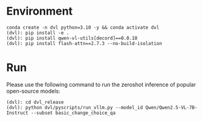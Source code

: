 # Environment
```
conda create -n dvl python=3.10 -y && conda activate dvl
(dvl): pip install -e .
(dvl): pip install qwen-vl-utils[decord]==0.0.10
(dvl): pip install flash-attn==2.7.3 --no-build-isolation
```


# Run
Please use the following command to run the zeroshot inference of popular open-source models:
```
(dvl): cd dvl_release
(dvl): python dvl/pyscripts/run_vllm.py --model_id Qwen/Qwen2.5-VL-7B-Instruct --subset basic_change_choice_qa
```

